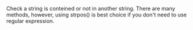 Check a string is conteined or not in another string. 
There are many methods, however, using strpos() is best choice if you don't need to use regular expression. 
